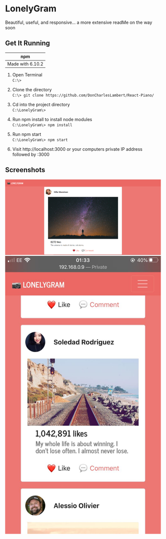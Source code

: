 # LonelyGram
Beautiful, useful, and responsive... a more extensive readMe on the way soon

## Get It Running

| npm    | 
|--      |
| Made with 6.10.2 |

1. Open Terminal  
`C:\>`

2. Clone the directory  
`C:\> git clone https://github.com/DonCharlesLambert/React-Piano/`

3. Cd into the project directory  
`C:\LonelyGram\>`

4. Run npm install to install node modules  
`C:\LonelyGram\> npm install`

5. Run npm start  
`C:\LonelyGram\> npm start`

6. Visit http://localhost:3000 or your computers private IP address followed by :3000

## Screenshots

![A beautiful post from the app](https://github.com/DonCharlesLambert/LonelyGram/blob/master/screenshots/ss2.PNG?raw=true)
![A beautiful post from the app in mobile](https://github.com/DonCharlesLambert/LonelyGram/blob/master/screenshots/ss3.jpeg?raw=true)